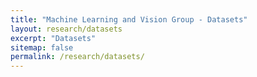 ```yaml
---
title: "Machine Learning and Vision Group - Datasets"
layout: research/datasets
excerpt: "Datasets"
sitemap: false
permalink: /research/datasets/
---
```

